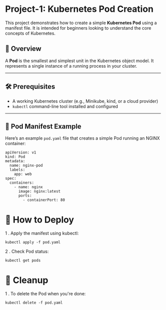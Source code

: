 # Project-1:  Kubernetes Pod Creation 

This project demonstrates how to create a simple **Kubernetes Pod** using a manifest file. It is intended for beginners looking to understand the core concepts of Kubernetes.

## 📌 Overview

A **Pod** is the smallest and simplest unit in the Kubernetes object model. It represents a single instance of a running process in your cluster.


---

## 🛠️ Prerequisites

- A working Kubernetes cluster (e.g., Minikube, kind, or a cloud provider)
- `kubectl` command-line tool installed and configured

---

## 📄 Pod Manifest Example

Here’s an example `pod.yaml` file that creates a simple Pod running an NGINX container:

```
apiVersion: v1
kind: Pod
metadata:
  name: nginx-pod
  labels:
    app: web
spec:
  containers:
    - name: nginx
      image: nginx:latest
      ports:
        - containerPort: 80
```
# 🚀 How to Deploy

1 . Apply the manifest using kubectl:

```
kubectl apply -f pod.yaml
```

 2 . Check Pod status:
 ```
kubectl get pods

 ```

 # 🧹 Cleanup

1 . To delete the Pod when you're done:


```
kubectl delete -f pod.yaml
```